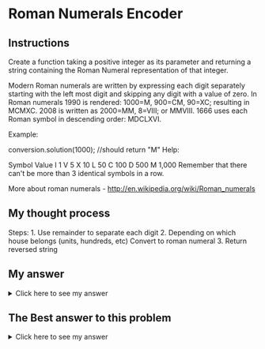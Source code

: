 # Roman Numerals Encoder

## Instructions

Create a function taking a positive integer as its parameter and returning a string containing the Roman Numeral representation of that integer.

Modern Roman numerals are written by expressing each digit separately starting with the left most digit and skipping any digit with a value of zero. In Roman numerals 1990 is rendered: 1000=M, 900=CM, 90=XC; resulting in MCMXC. 2008 is written as 2000=MM, 8=VIII; or MMVIII. 1666 uses each Roman symbol in descending order: MDCLXVI.

Example:

conversion.solution(1000); //should return "M"
Help:

Symbol    Value
I          1
V          5
X          10
L          50
C          100
D          500
M          1,000
Remember that there can't be more than 3 identical symbols in a row.

More about roman numerals - http://en.wikipedia.org/wiki/Roman_numerals

## My thought process

Steps:
    1. Use remainder to separate each digit
    2. Depending on which house belongs (units, hundreds, etc)
    Convert to roman numeral
    3. Return reversed string

## My answer

<details> 
  <summary>Click here to see my answer</summary>

    public class Conversion {

        public String solution(int n) {
        
        String romanNumerals = "";
        int remainder;
        int houseCounter = 1;
        
        while( n > 0){
            
            remainder = n % 10;
            
            switch(houseCounter) {
            case 1: //units
                switch(remainder){
                case 1:
                    romanNumerals += "I";
                break;
                case 2:
                    romanNumerals += "II";
                break;
                case 3:
                    romanNumerals += "III";
                break;
                case 4:
                romanNumerals += "VI";
                break;
                case 5:
                romanNumerals += "V";
                break;
                case 6:
                romanNumerals += "IV";
                break;
                case 7:
                romanNumerals += "IIV";
                break;
                case 8:
                romanNumerals += "IIIV";
                break;
                case 9:
                romanNumerals += "XI";
                break;
                }  
            break;
            case 2: //dozens
                switch(remainder){
                case 1:
                    romanNumerals += "X";
                break;
                case 2:
                    romanNumerals += "XX";
                break;
                case 3:
                    romanNumerals += "XXX";
                break;
                case 4:
                romanNumerals += "LX";
                break;
                case 5:
                romanNumerals += "L";
                break;
                case 6:
                romanNumerals += "XL";
                break;
                case 7:
                romanNumerals += "XXL";
                break;
                case 8:
                romanNumerals += "XXXL";
                break;
                case 9:
                romanNumerals += "CX";
                break;
                }  
            break;
            case 3: //hundreds
                switch(remainder){
                case 1:
                    romanNumerals += "C";
                break;
                case 2:
                    romanNumerals += "CC";
                break;
                case 3:
                    romanNumerals += "CCC";
                break;
                case 4:
                romanNumerals += "DC";
                break;
                case 5:
                romanNumerals += "D";
                break;
                case 6:
                romanNumerals += "CD";
                break;
                case 7:
                romanNumerals += "CCD";
                break;
                case 8:
                romanNumerals += "CCCD";
                break;
                case 9:
                romanNumerals += "MC";
                break;
                }  
            break;
            case 4: //thousands
                switch(remainder){
                case 1:
                    romanNumerals += "M";
                break;
                case 2:
                    romanNumerals += "MM";
                break;
                case 3:
                    romanNumerals += "MMM";
                break;
                }
            default:
                // code block
            }
            
            n = n / 10; 
            houseCounter++;
        }
        
            return new StringBuilder(romanNumerals).reverse().toString();
        }
    }
    
</details>

## The Best answer to this problem

<details> 
  <summary>Click here to see my answer</summary>

     public class Conversion {

        public String solution(int n) {
            final String[] digit = {"", "I", "II", "III", "IV", "V", "VI", "VII",
                                    "VIII", "IX"};
            final String[] ten = {"", "X", "XX", "XXX", "XL", "L", "LX", "LXX",
                                    "LXXX", "XC"};
            final String[] hundred = {"", "C", "CC", "CCC", "CD", "D", "DC", "DCC",
                                    "DCCC", "CM"};
            final String[] thousand = {"", "M", "MM", "MMM"};
            
            String result="";
            result = thousand[n/1000] + hundred[n%1000/100] + ten[n%100/10] +
                    digit[n%10];
            return result;
        }
    }
    //by quangdao
    
</details>